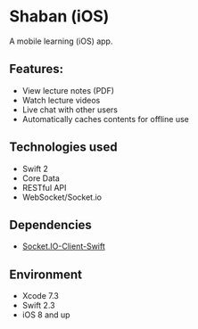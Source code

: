 # Shaban (iOS) 

A mobile learning (iOS) app.

## Features:

- View lecture notes (PDF)
- Watch lecture videos 
- Live chat with other users
- Automatically caches contents for offline use

## Technologies used

- Swift 2
- Core Data
- RESTful API
- WebSocket/Socket.io


## Dependencies

- [Socket.IO-Client-Swift](https://github.com/socketio/socket.io-client-swift)

## Environment
- Xcode 7.3
- Swift 2.3
- iOS 8 and up
